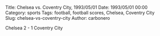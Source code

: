 Title: Chelsea vs. Coventry City, 1993/05/01
Date: 1993/05/01 00:00
Category: sports
Tags: football, football scores, Chelsea, Coventry City
Slug: chelsea-vs-coventry-city
Author: carbonero


Chelsea 2 - 1 Coventry City
